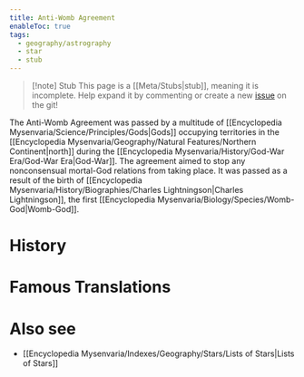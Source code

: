 ```yaml
---
title: Anti-Womb Agreement
enableToc: true
tags:
  - geography/astrography
  - star
  - stub
---
```


> [!note] Stub
> This page is a [[Meta/Stubs|stub]], meaning it is incomplete. Help expand it by commenting or create a new [issue](https://github.com/RagtimeGal/quartz--encyclopedia-mysenvaria/issues/new/choose) on the git!

The Anti-Womb Agreement was passed by a multitude of [[Encyclopedia Mysenvaria/Science/Principles/Gods|Gods]] occupying territories in the [[Encyclopedia Mysenvaria/Geography/Natural Features/Northern Continent|north]] during the [[Encyclopedia Mysenvaria/History/God-War Era/God-War Era|God-War]]. The agreement aimed to stop any nonconsensual mortal-God relations from taking place. It was passed as a result of the birth of [[Encyclopedia Mysenvaria/History/Biographies/Charles Lightningson|Charles Lightningson]], the first [[Encyclopedia Mysenvaria/Biology/Species/Womb-God|Womb-God]].
# History

# Famous Translations

# Also see
- [[Encyclopedia Mysenvaria/Indexes/Geography/Stars/Lists of Stars|Lists of Stars]]
